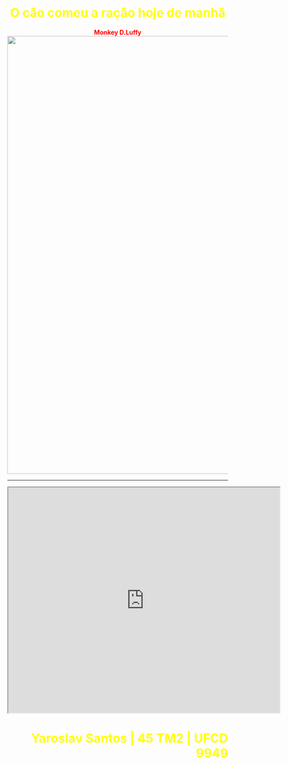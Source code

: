 <html> <!--Abertura do HTML -->
<center>
<head> <!-- Abertura do cabeçalho -->
 <!-- Meter título no topopo do navegador -->
<meta name="viewport" content="width=device-width, initial-scale=1">
<!--Obrigatório
Conf. CSS-->
<link rel="stylesheet"
href="https://www.w3schools.com/w3css/4/w3.css"> <!--Obrigatório Fonte
do CSS -->
<style> body{
background-image:
url("https://media2.giphy.com/media/tIZUToOMEFGM0/giphy.gif?cid=790b76111880ce663a7e7e5f9fd48a3eaadff9158cb7391c&rid=giphy.gif");
background-size: 100% 100%;};
</style>
<h1><font color=yellow> O cão comeu a ração hoje de manhã </h1>
<title> One Piece </title>
</head> <!-- Fecho do cabeçalho -->
</body> <!-- Abertura do corpo da página -->
<b><font color="red">Monkey D.Luffy</font></b>
<img src="https://clipartart.com/images/one-piece-clipart-logo.png"
height="1000" width="1000">
<hr>
<iframe width="620" height="515" src=
https://www.youtube.com/embed/Ls7Td2nj9-g></iframe>
</body> <!-- Fecho do corpo da página -->
</center>
<footer> <!-- Abertura do rodapé -->
<h1><font color="yellow"><p align="right"> Yaroslav Santos | 45 TM2 | UFCD 9949 </h6></p>
<!-- Inserir v/ info. -->
</footer> <!-- Fecho do rodapé -->
</html> <!--fecho do HTML -->
